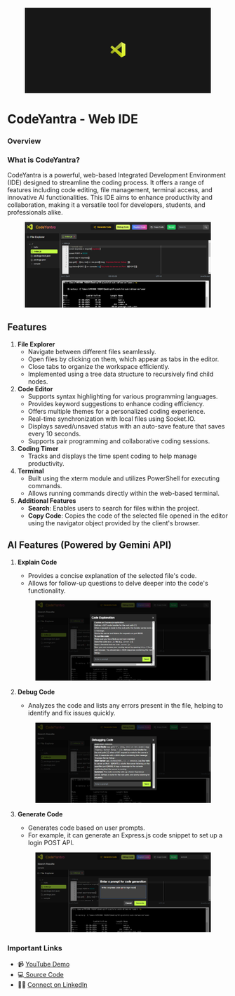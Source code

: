 <figure><img src=".gitbook/assets/Screenshot 2024-06-01 153514.png" alt=""><figcaption></figcaption></figure>

# CodeYantra - Web IDE

### Overview

### What is CodeYantra?

CodeYantra is a powerful, web-based Integrated Development Environment (IDE) designed to streamline the coding process. It offers a range of features including code editing, file management, terminal access, and innovative AI functionalities. This IDE aims to enhance productivity and collaboration, making it a versatile tool for developers, students, and professionals alike.

<figure><img src=".gitbook/assets/Screenshot 2024-06-01 153543.png" alt=""><figcaption></figcaption></figure>

## Features

1. **File Explorer**
   * Navigate between different files seamlessly.
   * Open files by clicking on them, which appear as tabs in the editor.
   * Close tabs to organize the workspace efficiently.
   * Implemented using a tree data structure to recursively find child nodes.
2. **Code Editor**
   * Supports syntax highlighting for various programming languages.
   * Provides keyword suggestions to enhance coding efficiency.
   * Offers multiple themes for a personalized coding experience.
   * Real-time synchronization with local files using Socket.IO.
   * Displays saved/unsaved status with an auto-save feature that saves every 10 seconds.
   * Supports pair programming and collaborative coding sessions.
3. **Coding Timer**
   * Tracks and displays the time spent coding to help manage productivity.
4. **Terminal**
   * Built using the xterm module and utilizes PowerShell for executing commands.
   * Allows running commands directly within the web-based terminal.
5. **Additional Features**
   * **Search**: Enables users to search for files within the project.
   * **Copy Code**: Copies the code of the selected file opened in the editor using the navigator object provided by the client's browser.

## AI Features (Powered by Gemini API)

1.  **Explain Code**

    * Provides a concise explanation of the selected file's code.
    * Allows for follow-up questions to delve deeper into the code's functionality.

    <figure><img src=".gitbook/assets/Screenshot 2024-06-01 153651.png" alt=""><figcaption></figcaption></figure>
2.  **Debug Code**

    * Analyzes the code and lists any errors present in the file, helping to identify and fix issues quickly.

    <figure><img src=".gitbook/assets/Screenshot 2024-06-01 153712.png" alt=""><figcaption></figcaption></figure>
3.  **Generate Code**

    * Generates code based on user prompts.
    * For example, it can generate an Express.js code snippet to set up a login POST API.

    <figure><img src=".gitbook/assets/Screenshot 2024-06-01 153737.png" alt=""><figcaption></figcaption></figure>

### Important Links

* 📹 [YouTube Demo](https://youtu.be/IEfEId9\_Cx4)
* 💻[ Source Code](https://github.com/mayankyadav1711/CodeYantra)
* 🧑‍💼 [Connect on LinkedIn](https://www.linkedin.com/in/mayankyadav17/)

